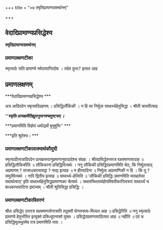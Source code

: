 +++
title = "०७ स्मृतिप्रामाण्यसमर्थनम्"

+++


## वेदादिप्रामाण्यप्रसिद्धेश्य

**स्मृतिप्रामाण्यसमर्थनम्**

### **प्रमाणलक्षणटीका** 

स्मृत्यादेः सति प्रामाण्ये भवेदव्याप्तिदोषः । तदेव कुतः? इत्यत आह

## प्रमाणलक्षणम् 

***वेदादिप्रामाण्यप्रसिद्धेश्य ***

अत्र आदिपदेन स्मृत्यादिग्रहणम् । प्रसिद्धिर्लौकिकी । न हि सा निर्मूला याथार्थ्यहेतुसिद्धा । श्रौती चास्तीत्याह

***‘‘स्मृतिः प्रत्यक्षमैतिह्युमनुमानश्चतुष्टयम् ।***

***प्रमाणमिति विज्ञेयं धर्माद्यर्थे बुभूषुभिः’’ ***

***इति श्रुतेश्च। ***

### **प्रमाणलक्षणटीकावाक्यार्थकौमुदी**

स्मृत्यादीत्यत्रादिपदेन प्रत्यक्षरूपानुप्रमाणानुवादादेश्च संग्रहः । श्रौतप्रसिद्धेरुत्तरत्र वक्ष्यमाणत्वादाह ॥ प्रसिद्धिलौकिकीति ॥ लौकिकानां प्रसिद्धिरित्यर्थः । ननु लौकिकी प्रसिद्धिरप्रमाणमिति चेत्, किं निर्मूलत्वाद् अप्रमाणम् ? तत्साधकाभावाद्वा ? नाद्य इत्याह ॥ न हीत्यादिना ॥ निर्मूला अप्रामाणिकी न हि । किं तु ? समूलैवेत्यर्थः । नापि द्वितीय इत्याह ॥ याथार्थ्य-हेत्विति ॥ ‘लौकिकी प्रसिद्धिः प्रमाणमिति व्यवहर्तव्या यथार्थत्वात्’ इति याथार्थ्यहेतुसिद्धप्रामाण्यका चेत्यर्थः । यथावस्थितार्थज्ञेयविषयीकारित्वरूपं याथार्थ्यं च बाधकाभावादिना द्रष्टव्यम् । श्रौती श्रुतिसिद्धा प्रसिद्धिः ।

### **प्रमाणलक्षणटीकाविवरणं**

श्रौतः प्रसिद्धेर् उत्तरत्र वक्ष्यमाणत्वेनात्रापि तदुक्तौ पोनरुक्त्य-मित्यत आह ॥ प्रसिद्धेरिति ॥ ननु स्मृत्यादेः प्रामाण्ये हेतुर्नास्ति इत्युक्ते प्रसिध्युपन्यसो युक्तः । प्रसिद्धेरप्रमाणत्वादित्यत आह ॥ नहीति ॥ एवं च प्रसिद्धिमूलभूतमेव तत्र प्रमाणमिति भावः ।

